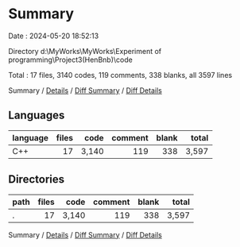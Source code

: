 # Summary

Date : 2024-05-20 18:52:13

Directory d:\\MyWorks\\MyWorks\\Experiment of programming\\Project3(HenBnb)\\code

Total : 17 files,  3140 codes, 119 comments, 338 blanks, all 3597 lines

Summary / [Details](details.md) / [Diff Summary](diff.md) / [Diff Details](diff-details.md)

## Languages
| language | files | code | comment | blank | total |
| :--- | ---: | ---: | ---: | ---: | ---: |
| C++ | 17 | 3,140 | 119 | 338 | 3,597 |

## Directories
| path | files | code | comment | blank | total |
| :--- | ---: | ---: | ---: | ---: | ---: |
| . | 17 | 3,140 | 119 | 338 | 3,597 |

Summary / [Details](details.md) / [Diff Summary](diff.md) / [Diff Details](diff-details.md)